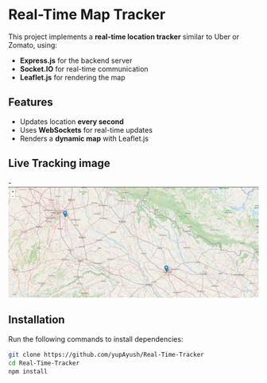# Real-Time Map Tracker

This project implements a **real-time location tracker** similar to Uber or Zomato, using:
- **Express.js** for the backend server
- **Socket.IO** for real-time communication
- **Leaflet.js** for rendering the map

## Features
- Updates location **every second**
- Uses **WebSockets** for real-time updates
- Renders a **dynamic map** with Leaflet.js


## Live Tracking image
-![](trackerimg.png)

## Installation
Run the following commands to install dependencies:

```bash
git clone https://github.com/yupAyush/Real-Time-Tracker
cd Real-Time-Tracker
npm install
